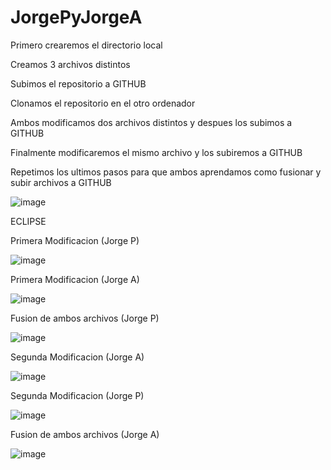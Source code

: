 # JorgePyJorgeA
Primero crearemos el directorio local

Creamos 3 archivos distintos

Subimos el repositorio a GITHUB

Clonamos el repositorio en el otro ordenador

Ambos modificamos dos archivos distintos y despues los subimos a GITHUB

Finalmente modificaremos el mismo archivo y los subiremos a GITHUB

Repetimos los ultimos pasos para que ambos aprendamos como fusionar y subir archivos a GITHUB


![image](https://user-images.githubusercontent.com/124245669/221811897-f39bc000-e9b8-40ee-894c-b6deb791f4c6.png)



ECLIPSE

Primera Modificacion (Jorge P)

![image](https://user-images.githubusercontent.com/124245669/221816066-c09779ee-5720-47ea-9ff1-9c5d150b38db.png)

Primera Modificacion (Jorge A)

![image](https://user-images.githubusercontent.com/124245669/221816630-575d02a2-1b7c-4697-8f0f-dd5e52774961.png)

Fusion de ambos archivos (Jorge P)

![image](https://user-images.githubusercontent.com/124245669/221817000-de0a2df8-1725-46e5-ad6a-a7d693e40287.png)

Segunda Modificacion (Jorge A)

![image](https://user-images.githubusercontent.com/124245669/221817500-122339b9-f769-4c2f-a586-8ad52ea34280.png)

Segunda Modificacion (Jorge P)

![image](https://user-images.githubusercontent.com/124245669/221817986-f65294ab-2594-40a7-8fc5-b9810c5afa47.png)

Fusion de ambos archivos (Jorge A)

![image](https://user-images.githubusercontent.com/124245669/221818552-60275f15-c8f8-4e68-a4a0-43fb3de1c456.png)
